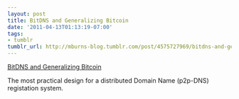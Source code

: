 ```yaml
---
layout: post
title: BitDNS and Generalizing Bitcoin
date: '2011-04-13T01:13:19-07:00'
tags:
- tumblr
tumblr_url: http://mburns-blog.tumblr.com/post/4575727969/bitdns-and-generalizing-bitcoin
---
```

<a href="http://www.bitcoin.org/smf/index.php?topic=1790.msg26846#msg26846">BitDNS and Generalizing Bitcoin</a>

The most practical design for a distributed Domain Name (p2p-DNS) registation system.

